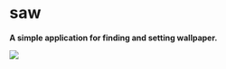 # saw

**A simple application for finding and setting wallpaper.**


<img src="https://github.com/paanTom/Saw-Flutter-Application/blob/master/assets/image/hero.png">
